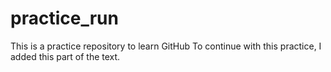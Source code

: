 # practice_run
This is a practice repository to learn GitHub
To continue with this practice, I added this part of the text.

